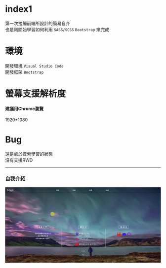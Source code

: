 # index1
第一次接觸前端所設計的簡易自介<br>
也是剛開始學習如何利用 `SASS/SCSS` `Bootstrap` 來完成
# 環境
開發環境 `Visual Studio Code`<br>
開發框架 `Bootstrap`
# 螢幕支援解析度
#### 建議用Chrome瀏覽<br>
1920*1080
# Bug
還是處於摸索學習的狀態<br>
沒有支援RWD
___
### 自我介紹
![](Pic/index1.gif)